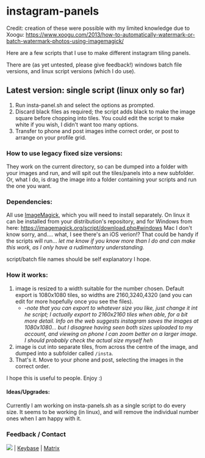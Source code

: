 # instagram-panels

Credit: creation of these were possible with my limited knowledge due to Xoogu: https://www.xoogu.com/2013/how-to-automatically-watermark-or-batch-watermark-photos-using-imagemagick/ 

Here are a few scripts that I use to make different instagram tiling panels.

There are (as yet untested, please give feedback!) windows batch file versions, and linux script versions (which I do use).

## Latest version: single script (linux only so far)
1. Run insta-panel.sh and select the options as prompted.
2. Discard black files as required; the script adds black to make the image square before chopping into tiles. You could edit the script to make white if you wish, I didn't want too many options.
3. Transfer to phone and post images inthe correct order, or post to arrange on your profile grid.

### How to use legacy fixed size versions:
They work on the current directory, so can be dumped into a folder with your images and run, and will spit out the tiles/panels into a new subfolder. Or, what I do, is drag the image into a folder containing your scripts and run the one you want.

### Dependencies:
All use [ImageMagick](https://github.com/ImageMagick/ImageMagick), which you will need to install separately.
On linux it can be installed from your distribution's repository, and for Windows from here: https://imagemagick.org/script/download.php#windows
Mac I don't know sorry, and.... what, I see there's an iOS verion!? That could be handy if the scripts will run...
 *let me know if you know more than I do and can make this work, as I only have a rudimentary understanding.*

script/batch file names should be self explanatory I hope.
### How it works:
1. image is resized to a width suitable for the number chosen. Default export is 1080x1080 tiles, so widths are 2160,3240,4320 (and you can edit for more hopefully once you see the files).
    * *-note that you can export to whatever size you like, just change it int he script; I actually export to 2160x2160 tiles when able, for a bit more detail. Info on the web suggests instagram saves the images at 1080x1080... but I disagree having seen both sizes uploaded to my account, and viewing on phone I can zoom better on a larger image. I should probably check the actual size myself heh*
2. image is cut into separate tiles, from across the centre of the image, and dumped into a subfolder called `/insta`.
3. That's it. Move to your phone and post, selecting the images in the correct order.

I hope this is useful to people. Enjoy :)

#### Ideas/Upgrades:
Currently I am working on insta-panels.sh as a single script to do every size. It seems to be working (in linux), and will remove the individual number ones when I am happy with it.

### Feedback / Contact
[![](https://imgur.com/RlwSYBU)](https://mastodon.nz/@swansinflight)
 | [Keybase](https://keybase.io/swansinflight)
 | [Matrix](https://riot.im/app/#/user/@rtwx:matrix.org?action=chat)


